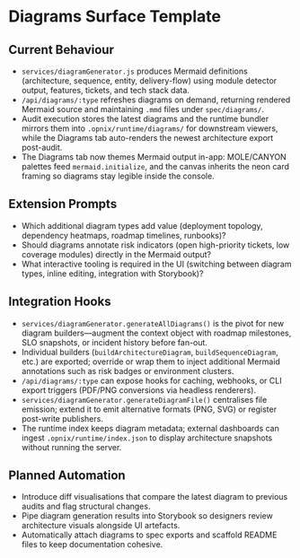 # Diagrams Surface Template

## Current Behaviour
- `services/diagramGenerator.js` produces Mermaid definitions (architecture, sequence, entity, delivery-flow) using module detector output, features, tickets, and tech stack data.
- `/api/diagrams/:type` refreshes diagrams on demand, returning rendered Mermaid source and maintaining `.mmd` files under `spec/diagrams/`.
- Audit execution stores the latest diagrams and the runtime bundler mirrors them into `.opnix/runtime/diagrams/` for downstream viewers, while the Diagrams tab auto-renders the newest architecture export post-audit.
- The Diagrams tab now themes Mermaid output in-app: MOLE/CANYON palettes feed `mermaid.initialize`, and the canvas inherits the neon card framing so diagrams stay legible inside the console.

## Extension Prompts
- Which additional diagram types add value (deployment topology, dependency heatmaps, roadmap timelines, runbooks)?
- Should diagrams annotate risk indicators (open high-priority tickets, low coverage modules) directly in the Mermaid output?
- What interactive tooling is required in the UI (switching between diagram types, inline editing, integration with Storybook)?

## Integration Hooks
- `services/diagramGenerator.generateAllDiagrams()` is the pivot for new diagram builders—augment the context object with roadmap milestones, SLO snapshots, or incident history before fan-out.
- Individual builders (`buildArchitectureDiagram`, `buildSequenceDiagram`, etc.) are exported; override or wrap them to inject additional Mermaid annotations such as risk badges or environment clusters.
- `/api/diagrams/:type` can expose hooks for caching, webhooks, or CLI export triggers (PDF/PNG conversions via headless renderers).
- `services/diagramGenerator.generateDiagramFile()` centralises file emission; extend it to emit alternative formats (PNG, SVG) or register post-write publishers.
- The runtime index keeps diagram metadata; external dashboards can ingest `.opnix/runtime/index.json` to display architecture snapshots without running the server.

## Planned Automation
- Introduce diff visualisations that compare the latest diagram to previous audits and flag structural changes.
- Pipe diagram generation results into Storybook so designers review architecture visuals alongside UI artefacts.
- Automatically attach diagrams to spec exports and scaffold README files to keep documentation cohesive.
